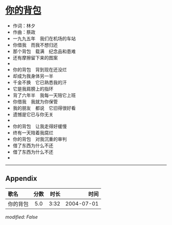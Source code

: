 # [你的背包](https://music.163.com/song?id=66455)

* 作词：林夕
* 作曲：蔡政
* 一九九五年　我们在机场的车站
* 你借我　而我不想归还
* 那个背包　载满　纪念品和患难
* 还有摩擦留下来的图案
* 
* 你的背包　背到现在还没烂
* 却成为我身体另一半
* 千金不换　它已熟悉我的汗
* 它是我肩膀上的指环
* 背了六年半　我每一天陪它上班
* 你借我　我就为你保管
* 我的朋友　都说　它旧得很好看
* 遗憾是它已与你无关
* 
* 你的背包　让我走得好缓慢
* 终有一天陪着我腐烂
* 你的背包　对我沉重的审判
* 借了东西为什么不还
* 借了东西为什么不还
* 


---

## Appendix

|歌名|分数|时长|时间|
|:---|:---:|---:|---:|
|你的背包|5.0|3:32|2004-07-01

*modified: False*